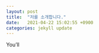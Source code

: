 ```yaml
---
layout: post
title:  "저를 소개합니다."
date:   2021-04-22 15:02:55 +0900
categories: jekyll update
---
```

You’ll


